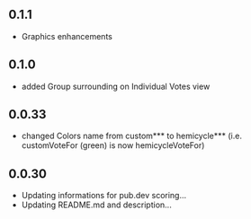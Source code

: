 ## 0.1.1

* Graphics enhancements

## 0.1.0

* added Group surrounding on Individual Votes view

## 0.0.33

* changed Colors name from custom*** to hemicycle***
(i.e. customVoteFor (green) is now hemicycleVoteFor)

## 0.0.30

* Updating informations for pub.dev scoring...
* Updating README.md and description...